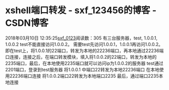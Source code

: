 # xshell端口转发 - sxf_123456的博客 - CSDN博客
2018年03月10日 12:35:25[sxf_0123](https://me.csdn.net/sxf_123456)阅读数：305
有三台服务器，test, 1.0.0.1, 1.0.0.2
test不能直接访问1.0.0.2。
需要test先访问1.0.0.1，1.0.0.1再访问1.0.0.2。
即在test上，将1.0.0.1的22端口，转发为本地的22236端口，再本地通过22236端口连接，连接之后，在端口转发模块，填入将1.0.0.2的22端口，转发为本地的2235端口，最后，在本地使用2235端口就可以访问ip为1.0.0.2的服务器
test通过2201端口，登录到test服务器
将1.0.0.1 中端口22转发为本地22236端口
在本地使用22236端口连接
将1.0.0.2端口22转发为本地端口2235
最后，通过端口2235本地连接
